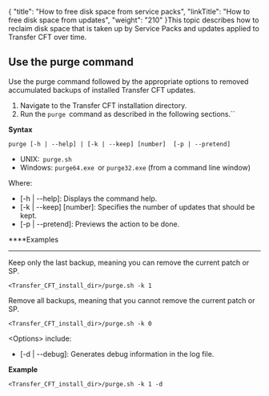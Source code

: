 {
    "title": "How to free disk space from service packs",
    "linkTitle": "How to free disk space from updates",
    "weight": "210"
}This topic describes how to reclaim disk space that is taken up by Service Packs and updates applied to Transfer CFT over time.  

## Use the purge command

Use the purge command followed by the appropriate options to removed accumulated backups of installed Transfer CFT updates.  

1. Navigate to the Transfer CFT installation directory.  
1. Run the `purge `command as described in the following sections.``

****Syntax****

`purge [-h | --help] | [-k | --keep] [number]  [-p | --pretend]`

- UNIX:` purge.sh`
- Windows: `purge64.exe `or `purge32.exe` (from a command line window)  

Where:  

- \[-h | --help\]: Displays the command help.  
- \[-k | --keep\] \[number\]: Specifies the number of updates that should be kept.
- \[-p | --pretend\]: Previews the action to be done.  

****Examples  
****

Keep only the last backup, meaning you can remove the current patch or SP.

```
<Transfer_CFT_install_dir>/purge.sh -k 1
```

Remove all backups, meaning that you cannot remove the current patch or SP.

```
<Transfer_CFT_install_dir>/purge.sh -k 0
```

&lt;Options> include:

- \[-d | --debug\]: Generates debug information in the log file.

****Example****

```
<Transfer_CFT_install_dir>/purge.sh -k 1 -d
```
